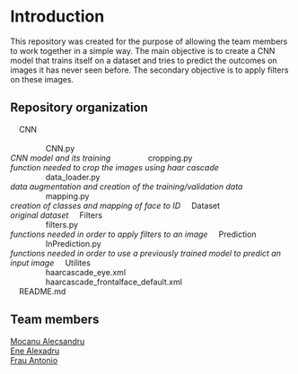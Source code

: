 # Introduction
This repository was created for the purpose of allowing the team members to work together in a simple way. The main objective is to create a CNN model that trains itself on a dataset and tries to predict the outcomes on images it has never seen before. The secondary objective is to apply filters on these images.

## Repository organization
&nbsp;&nbsp;&nbsp;&nbsp;CNN <br>   	
&nbsp;&nbsp;&nbsp;&nbsp;&nbsp;&nbsp;&nbsp;&nbsp;&nbsp;&nbsp;&nbsp;&nbsp;&nbsp;&nbsp;&nbsp;&nbsp;CNN.py <br> 	*CNN model and its training*
&nbsp;&nbsp;&nbsp;&nbsp;&nbsp;&nbsp;&nbsp;&nbsp;&nbsp;&nbsp;&nbsp;&nbsp;&nbsp;&nbsp;&nbsp;&nbsp;cropping.py <br> *function needed to crop the images using haar cascade*
&nbsp;&nbsp;&nbsp;&nbsp;&nbsp;&nbsp;&nbsp;&nbsp;&nbsp;&nbsp;&nbsp;&nbsp;&nbsp;&nbsp;&nbsp;&nbsp;data_loader.py <br> *data augmentation and creation of the training/validation data*
&nbsp;&nbsp;&nbsp;&nbsp;&nbsp;&nbsp;&nbsp;&nbsp;&nbsp;&nbsp;&nbsp;&nbsp;&nbsp;&nbsp;&nbsp;&nbsp;mapping.py <br> *creation of classes and mapping of face to ID*
&nbsp;&nbsp;&nbsp;&nbsp;Dataset <br> *original dataset*
&nbsp;&nbsp;&nbsp;&nbsp;Filters <br>
&nbsp;&nbsp;&nbsp;&nbsp;&nbsp;&nbsp;&nbsp;&nbsp;&nbsp;&nbsp;&nbsp;&nbsp;&nbsp;&nbsp;&nbsp;&nbsp;filters.py <br> *functions needed in order to apply filters to an image*
&nbsp;&nbsp;&nbsp;&nbsp;Prediction <br>
&nbsp;&nbsp;&nbsp;&nbsp;&nbsp;&nbsp;&nbsp;&nbsp;&nbsp;&nbsp;&nbsp;&nbsp;&nbsp;&nbsp;&nbsp;&nbsp;InPrediction.py <br> *functions needed in order to use a previously trained model to predict an input image*
&nbsp;&nbsp;&nbsp;&nbsp;Utilites <br>
&nbsp;&nbsp;&nbsp;&nbsp;&nbsp;&nbsp;&nbsp;&nbsp;&nbsp;&nbsp;&nbsp;&nbsp;&nbsp;&nbsp;&nbsp;&nbsp;haarcascade_eye.xml <br>
&nbsp;&nbsp;&nbsp;&nbsp;&nbsp;&nbsp;&nbsp;&nbsp;&nbsp;&nbsp;&nbsp;&nbsp;&nbsp;&nbsp;&nbsp;&nbsp;haarcascade_frontalface_default.xml <br>
&nbsp;&nbsp;&nbsp;&nbsp;README.md <br>

## Team members
[Mocanu Alecsandru](https://github.com/ReaLight02) <br>
[Ene Alexadru](https://github.com/ScherzoNo) <br>
[Frau Antonio](https://github.com/ShinobuSmile) <br>

